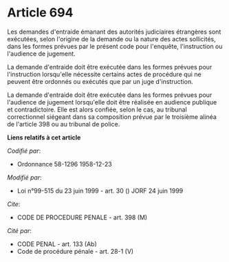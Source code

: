 # Article 694

Les demandes d'entraide émanant des autorités judiciaires étrangères sont exécutées, selon l'origine de la demande ou la
nature des actes sollicités, dans les formes prévues par le présent code pour l'enquête, l'instruction ou l'audience de
jugement.

La demande d'entraide doit être exécutée dans les formes prévues pour l'instruction lorsqu'elle nécessite certains actes de
procédure qui ne peuvent être ordonnés ou exécutés que par un juge d'instruction.

La demande d'entraide doit être exécutée dans les formes prévues pour l'audience de jugement lorsqu'elle doit être réalisée
en audience publique et contradictoire. Elle est alors confiée, selon le cas, au tribunal correctionnel siégeant dans sa
composition prévue par le troisième alinéa de l'article 398 ou au tribunal de police.

**Liens relatifs à cet article**

_Codifié par_:

  - Ordonnance 58-1296 1958-12-23

_Modifié par_:

  - Loi n°99-515 du 23 juin 1999 - art. 30 () JORF 24 juin 1999

_Cite_:

  - CODE DE PROCEDURE PENALE - art. 398 (M)

_Cité par_:

  - CODE PENAL - art. 133 (Ab)
  - Code de procédure pénale - art. 28-1 (V)
